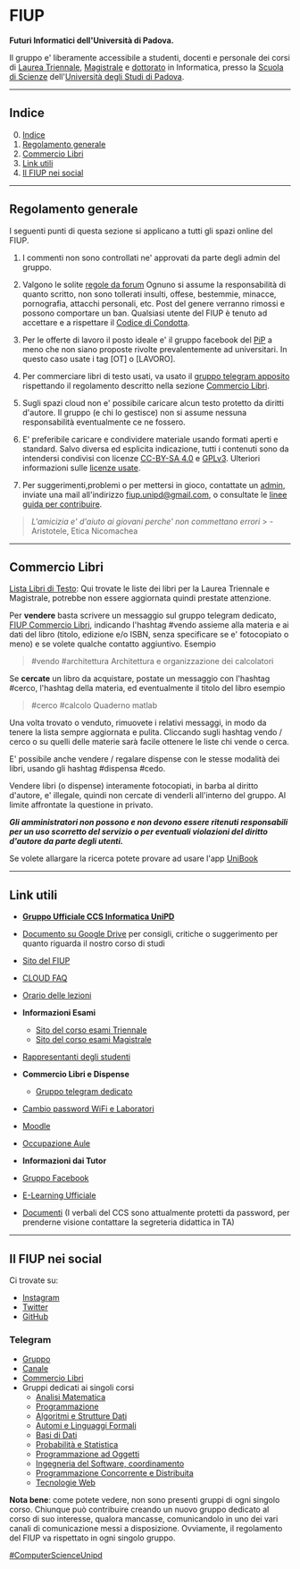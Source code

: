 # FIUP
**Futuri Informatici dell'Università di Padova.**

Il gruppo e' liberamente accessibile a studenti, docenti e personale dei corsi di [Laurea Triennale](http://informatica.math.unipd.it/laurea/index.html), [Magistrale](http://informatica.math.unipd.it/laureamagistrale/index.html) e [dottorato](http://informatica.math.unipd.it/dottorato/index.html) in Informatica, presso la [Scuola di Scienze](http://www.scienze.unipd.it/) dell'[Università degli Studi di Padova](http://www.unipd.it).

***

## Indice
0. [Indice](#indice)
1. [Regolamento generale](#regolamento-generale)
2. [Commercio Libri](#commercio-libri)
3. [Link utili](#link-utili)
4. [Il FIUP nei social](#il-fiup-nei-social)


***

## Regolamento generale
I seguenti punti di questa sezione si applicano a tutti gli spazi online del FIUP.

1. I commenti non sono controllati ne' approvati da parte degli admin del gruppo.

2. Valgono le solite [regole da forum](http://it.wikipedia.org/wiki/Netiquette)
Ognuno si assume la responsabilità di quanto scritto, non sono tollerati insulti, offese, bestemmie, minacce, pornografia, attacchi personali, etc.
Post del genere verranno rimossi e possono comportare un ban. Qualsiasi utente del FIUP è tenuto ad accettare e a rispettare il [Codice di Condotta](https://github.com/FIUP/Getting_Started/blob/master/CODE_OF_CONDUCT.md).

3. Per le offerte di lavoro il posto ideale e' il gruppo facebook del [PiP](https://www.facebook.com/groups/programmersinpadua/) a meno che non siano proposte rivolte prevalentemente ad universitari.
In questo caso usate i tag \[OT] o [LAVORO]\.

4. Per commerciare libri di testo usati, va usato il [gruppo telegram apposito](https://telegram.me/FIUPBooks) rispettando il regolamento descritto nella sezione [Commercio Libri](#commercio-libri).

5. Sugli spazi cloud non e' possibile caricare alcun testo protetto da diritti d'autore. Il gruppo (e chi lo gestisce) non si assume nessuna responsabilità eventualmente ce ne fossero.

6. E' preferibile caricare e condividere materiale usando formati aperti e standard.
Salvo diversa ed esplicita indicazione, tutti i contenuti sono da intendersi condivisi con licenze [CC-BY-SA 4.0](https://creativecommons.org/licenses/by-sa/4.0/) e [GPLv3](https://www.gnu.org/licenses/gpl-3.0.en.html). Ulteriori informazioni sulle [licenze usate](https://github.com/FIUP/Getting_Started/blob/master/CONTRIBUTING.md#licenze-usate).

7. Per suggerimenti,problemi o per mettersi in gioco, contattate un [admin](https://facebook.com/groups/fiupd/admins), inviate una mail all'indirizzo [fiup.unipd@gmail.com](mailto:fiup.unipd@gmail.com), o consultate le [linee guida per contribuire](https://github.com/FIUP/Getting_Started/blob/master/CONTRIBUTING.md#come-posso-contribuire).

> *L'amicizia e' d'aiuto ai giovani perche' non commettano errori* > - Aristotele, Etica Nicomachea

***

## Commercio Libri

[Lista Libri di Testo](https://github.com/FIUP/Getting_Started/blob/master/lista%20libri.md): Qui trovate le liste dei libri per la Laurea Triennale e Magistrale, potrebbe non essere aggiornata quindi prestate attenzione.

Per **vendere** basta scrivere un messaggio sul gruppo telegram dedicato, [FIUP Commercio Libri](https://telegram.me/FIUPBooks), indicando l'hashtag #vendo assieme alla materia e ai dati del libro (titolo, edizione e/o ISBN, senza specificare se e' fotocopiato o meno) e se volete qualche contatto aggiuntivo.
 Esempio
> #vendo #architettura Architettura e organizzazione dei calcolatori

Se **cercate** un libro da acquistare, postate un messaggio con l'hashtag #cerco, l'hashtag della materia, ed eventualmente il titolo del libro esempio

>  #cerco #calcolo Quaderno matlab

Una volta trovato o venduto, rimuovete i relativi messaggi, in modo da tenere la lista sempre aggiornata e pulita. Cliccando sugli hashtag vendo / cerco o su quelli delle materie sarà facile ottenere le liste chi vende o cerca.

E' possibile anche vendere / regalare dispense con le stesse modalità dei libri, usando gli hashtag #dispensa #cedo.

Vendere libri (o dispense) interamente fotocopiati, in barba al diritto d'autore, e' illegale, quindi non cercate di venderli all'interno del gruppo. Al limite affrontate la questione in privato.

**_Gli amministratori non possono e non devono essere ritenuti responsabili per un uso scorretto del servizio o per eventuali violazioni del diritto d'autore da parte degli utenti._**

Se volete allargare la ricerca potete provare ad usare l'app [UniBook](http://www.unibookapp.com/)

***

## Link utili

- **[Gruppo Ufficiale CCS Informatica UniPD](https://bit.ly/CSSInformaticaUniPD)**

- [Documento su Google Drive](https://bit.ly/ConsigliInformaticaUniPD) per consigli, critiche o
suggerimento per quanto riguarda il nostro corso di studi

- [Sito del FIUP](http://fiup.space/)

- [CLOUD FAQ](https://github.com/FIUP/Getting-Started/blob/master/CLOUD_FAQ.md)

- [Orario delle lezioni](http://bit.ly/2Fb7a16)
- **Informazioni Esami**
  - [Sito del corso esami Triennale](https://bit.ly/InfoEsamiLT)
  - [Sito del corso esami Magistrale](https://bit.ly/InfoEsamiLM)


- [Rappresentanti degli studenti](https://bit.ly/RappresentantiInformaticaUniPD)


- **Commercio Libri e Dispense**
  - [Gruppo telegram dedicato](https://telegram.me/FIUPBooks)

- [Cambio password WiFi e Laboratori](https://bit.ly/CambioPasswordInformaticaUniPD)

- [Moodle](http://bit.ly/2oyBuZ4)

- [Occupazione Aule](https://bit.ly/OccupazioneAuleInformaticaUniPD)


- **Informazioni dai Tutor**
- [Gruppo Facebook](https://bit.ly/GruppoTutorInformaticaUniPD)
- [E-Learning Ufficiale](https://bit.ly/InfoTutorInformaticaUniPD)

- [Documenti](http://bit.ly/DocumentiInformaticaUniPD) (I verbali del CCS sono attualmente protetti da password, per prenderne visione contattare la segreteria didattica in TA)

***

## Il FIUP nei social
Ci trovate su:
- [Instagram](https://www.instagram.com/fiupd/)
- [Twitter](https://twitter.com/fiupd)
- [GitHub](https://github.com/FIUP)

### Telegram
- [Gruppo](https://telegram.me/FIUPd)
- [Canale](https://telegram.me/infofromfiup)
- [Commercio Libri](https://telegram.me/FIUPBooks)
- Gruppi dedicati ai singoli corsi
  - [Analisi Matematica](https://t.me/joinchat/Afev3UAWaW0EpaabbOz4yQ)
  - [Programmazione](https://t.me/fiup_p1)
  - [Algoritmi e Strutture Dati](https://t.me/fiup_asd)
  - [Automi e Linguaggi Formali](https://t.me/joinchat/CCc5rEL9aeOT2jjcWpAv1w)
  - [Basi di Dati](https://t.me/basiunipd)
  - [Probabilità e Statistica](https://t.me/fiup_prob)
  - [Programmazione ad Oggetti](https://t.me/joinchat/BNm1e0Ob23PCMKIAnOoq4g)
  - [Ingegneria del Software, coordinamento](https://t.me/joinchat/AanuJ0fOSgYWMoBPmSh-WQ)
  - [Programmazione Concorrente e Distribuita](https://t.me/unipd_pcd)
  - [Tecnologie Web](https://t.me/joinchat/AlFSeEXIue0B_o1rDVSZKg)

**Nota bene**: come potete vedere, non sono presenti gruppi di ogni singolo corso.
Chiunque può contribuire creando un nuovo gruppo dedicato al corso di suo interesse, qualora mancasse, comunicandolo in uno dei vari canali di comunicazione messi a disposizione. Ovviamente, il regolamento del FIUP va rispettato in ogni singolo gruppo.

[#ComputerScienceUnipd](https://twitter.com/hashtag/ComputerScienceUnipd)

